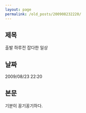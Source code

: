 ```yaml
---
layout: page
permalink: /old_posts/200908232220/
---
```


## 제목
출발 하루전 잡다한 일상

## 날짜
2009/08/23 22:20

## 본문
기분이 꽁기꽁기하다.